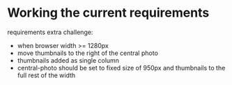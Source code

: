 # Working the current requirements
requirements extra challenge:
  - when browser width >= 1280px
  - move thumbnails to the right of the central photo
  - thumbnails added as single column
  - central-photo should be set to fixed size of 950px
    and thumbnails to the full rest of the width